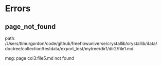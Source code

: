 # Errors


## page_not_found

path: /Users/timurgordon/code/github/freeflowuniverse/crystallib/crystallib/data/doctree/collection/testdata/export_test/mytree/dir1/dir2/file1.md

msg: page col3:file5.md not found

